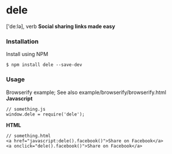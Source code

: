 # dele
['deːlə], verb
**Social sharing links made easy**

### Installation
Install using NPM

    $ npm install dele --save-dev

### Usage
Browserify example;
See also example/browserify/browserify.html
**Javascript**

    // something.js
    window.dele = require('dele');
**HTML**

    // something.html
    <a href="javascript:dele().facebook()">Share on Facebook</a>
    <a onclick="dele().facebook()">Share on Facebook</a>